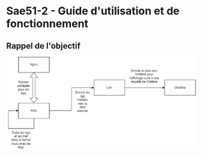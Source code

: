 # Sae51-2 - Guide d'utilisation et de fonctionnement

## Rappel de l'objectif

![Diagram_Fonctionnement](Diagram_Fonctionnement.png)

